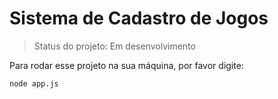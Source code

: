 # Sistema de Cadastro de Jogos 

> Status do projeto: Em desenvolvimento

Para rodar esse projeto na sua máquina, por favor digite:

```
node app.js
```


